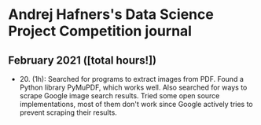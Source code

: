 # Andrej Hafners's Data Science Project Competition journal

## February 2021 ([total hours!])

* 20\. (1h): Searched for programs to extract images from PDF. Found a Python library PyMuPDF, which works well. Also searched for ways to scrape Google image search results. Tried some open source implementations, most of them don't work since Google actively tries to prevent scraping their results.
